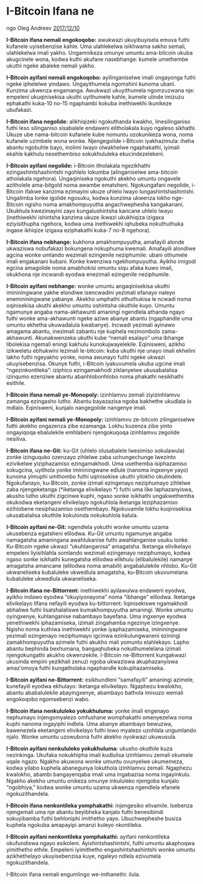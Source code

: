 # I-Bitcoin Ifana ne

ngo Oleg Andreev [2017/12/10](https://oleganza.com/all/bitcoin-is-like/)

<LanguageDropdown/>

**I-Bitcoin ifana nemali engokoqobo:** awukwazi ukuyibuyisela emuva futhi kufanele uyisebenzise kahle. Uma ulahlekelwa isikhwama sakho semali, ulahlekelwa imali yakho. Ungamnikeza omunye umuntu ama-bitcoin ukuba akugcinele wona, kodwa kuthi akufane nasebhange: kumele umethembe ukuthi ngeke abaleke nemali yakho.

**I-Bitcoin ayifani nemali engokoqobo:** ayilinganiselwe imali ongayonga futhi ngeke iphelelwe yindawo. Ungayithumela ngomshini kunoma ubani. Kunzima ukwenza engamanga. Awukwazi ukuyithumela ngomzuzwana nje: empeleni ukuqinisekisa ukuthi uyithumele kahle, kumele ulinde imizuzu ephakathi kuka-10 no-15 ngaphambi kokuba inethiwekhi ikunikeze ubufakazi.

**I-Bitcoin ifana negolide:** alikhiqizeki ngokuthanda kwakho, linesilinganiso futhi leso silinganiso sisabalele endaweni elitholakala kuyo ngaleso sikhathi. Ukuze ube nama-bitcoin kufanele kube nomuntu ozokunikeza wona, noma kufanele uzimbele wona wonke. Njengegolide i-Bitcoin iyakhazimula: iheha abantu ngobuhle bayo, inolimi lwayo olwakhelwe ngaphakathi, iyimali ekahle kakhulu nesethembiso sokukhululeka ekucindezelekeni.

**I-B­itcoin ayifani negolide:** i-Bitcoin itholakala ngezikhathi ezingashintshashintshi ngohlelo lokumba (alinganiselwe ama-bitcoin atholakala ngehora). Ungaqiniseka ngokuthi akekho umuntu ongavele azitholele ama-bitgold noma awambe ematsheni. Ngokungafani negolide, i-Bitcoin ifakwe kanzima ezimayini ukuze uhlelo lwayo lungashintshashintshi. Ungalimba lonke igolide ngosuku, kodwa kunzima ukwenza lokho nge-Bitcoin ngisho noma amakhompuyutha angachwephesha kangakanani. Ukukhula kwezimayini zayo kungalushintsha kancane uhlelo lwayo (inethiwekhi ishintsha kanzima ukuze ikwazi ukukhiqiza izigaxa eziyisithupha ngehora, kodwa uma inethiwekhi iqhubeka nokuthuthuka ingase ikhiqize izigaxa eziphakathi kuka-7 no-8 ngehora).

**I-Bitcoin ifana nebhange:** kukhona amakhompuyutha, amafayili alonde ukwaziswa nobufakazi bokungena nokuphuma kwemali. Amafayili alondiwe agcina wonke umlando wezimali ezingenile neziphumile: ubani othumele imali engakanani kubani. Konke kwenziwa ngekhompuyutha. Ayikho imigodi egcina amagolide noma amabhokisi omuntu siqu afaka kuwo imali, okukhona nje incwandi eyodwa enezimali ezingenile neziphumile.

**I-Bitcoin ayifani nebhange:** wonke umuntu angaqinisekisa ukuthi imininingwane yakhe elondiwe isencwadini yezimali efanayo naleyo enemininingwane yabanye. Akekho umphathi othuthukisa le ncwadi noma oqinisekisa ukuthi akekho umuntu oshintsha okuthile kuyo. Umuntu ngamunye angaba nama-akhawunti amaningi ngendlela athanda ngayo futhi wonke ama-akhawunti ngeke aziwe abanye abantu (ngaphandle uma umuntu ekhetha ukuwadalula kwabanye). Incwadi yezimali ayinawo amagama abantu, inezimali zabantu nje kuphela nezinombolo zama-akhawunti. Akunakwenzeka ukuthi kube “nemali esalayo” uma ibhange libolekisa ngemali eningi kakhulu kunokujwayelekile. Eqinisweni, azikho izikweletu ebhukwini lezimali le-bitcoin: kuba ukuthi nje unayo imali ekhelini lakho futhi ngeyakho yonke, noma awunayo futhi ngeke ukwazi ukuyisebenzisa. Okunye futhi, i-Bitcoin iyakuvumela ukuba ugcine imali “ngezinkontileka”: iziphico ezingamakhodi ziklanyelwe ukusabalalisa izinqumo ezenziwe abantu abanhlobonhlobo noma phakathi nesikhathi esithile.

**I-Bitcoin ifana nemali ye-Monopoly:** izinhlamvu zemali ziyizinhlamvu zamanga ezingasho lutho. Abantu bayazazisa ngoba bakhethe ukudlala lo mdlalo. Eqinisweni, kunjalo nangegolide nangenye imali.

**I-Bitcoin ayifani nemali ye-Monopoly:** izinhlamvu ze-bitcoin zilinganiselwe futhi akekho ongazenza zibe ezamanga. Lokhu kuzenza zibe yinto ongayiqoqa ebalulekile emhlabeni njengokuqoqa izinhlamvu zegolide nesiliva.

**I-Bitcoin ifana ne-Git:** ku-Git (uhlelo olusabalele lwesimiso sokulawula) zonke izinguquko ozenzayo zihlelwe zaba uchungechunge lwezinto ezivikelwe yiziphazamiso ezingamakhodi.  Uma usethemba isiphazamiso sokugcina, uyithola yonke imininingwane edlule (nanoma ingxenye yayo) kunoma yimuphi umthombo futhi uqinisekise ukuthi yilokho okulindele. Ngokufanayo, ku-Bitcoin, zonke izimali ezingenayo neziphumayo zihlelwe zaba njengeketanga (*iketanga elivikelayo *) futhi uma like laphazanyiswa, akusho lutho ukuthi zigcinwe kuphi, ngaso sonke isikhathi ungakwethemba okukodwa eketangeni elivikelayo ngokuhlola iketanga leziphazamiso ezihlobene nesiphazamiso osethembayo. Ngokuvamile lokhu kuqinisekisa ukusabalalisa okuthile kokulonda nokukuhlola kalula.

**I-Bitcoin ayifani ne-Git:** ngendlela yokuthi wonke umuntu uzama ukusebenza egatsheni elilodwa. Ku-Git umuntu ngamunye angaba namagatsha amaningana awahlukanise futhi awahlanganise usuku lonke. Ku-Bitcoin ngeke ukwazi “ukuhlanganisa” amagatsha. Iketanga elivikelayo empeleni liyisihlahla somlando wezimali ezingenayo neziphumayo, kodwa ngaso sonke isikhathi kunegatsha elilodwa elikhulu (elibalulekile) namanye amagatsha amancane (elilodwa noma amabili) angabalulekile nhlobo. Ku-Git ukwaneliseka kubaluleke ukwedlula amagatsha, ku-Bitcoin ukuvumelana kubaluleke ukwedlula ukwaneliseka.

**I-Bitcoin ifana ne-Bittorrent:** inethiwekhi ayilawulwa endaweni eyodwa, ayikho indawo eyodwa “okuyiyonayona” noma “ibhange” elilodwa. Iketanga elivikelayo lifana nefayili eyodwa ku-bittorrent: liqinisekiswe ngamakhodi abhaliwe futhi lisatshalaliswe kumakhompuyutha amaningi. Wonke umuntu oyingxenye, kuhlanganise nabambayo bayefana. Uma ingxenye eyodwa yenethiwekhi iphazamiseka, izimali zingahamba ngezinye izingxenye. Ngisho noma kuthiwa inethiwekhi yonke iyaphazamiseka, imininingwane yezimali ezingenayo neziphumayo igcinwa ezinkulungwaneni eziningi zamakhompuyutha azimele futhi akukho mali yomuntu elahlekayo. Lapho abantu bephinda bexhumana, bangaqhubeka nokuthumelelana izimali njengokungathi akukho okwenzekile. I-Bitcoin ne-Bittorrent kungakwazi ukusinda empini yezikhali zenuzi ngoba ukwaziswa akuphazanyiswa amaz’omoya futhi kungatholaka ngaphandle kokuphazamiseka. 

**I-Bitcoin ayifani ne-Bittorrent:** esikhundleni “samafayili” amaningi azimele, kunefayili eyodwa ekhulayo: iketanga elivikelayo. Ngaphezu kwalokho, abantu ababalulekile abayingxenye, abambayo bathola imivuzo wemali engokoqobo ngomsebenzi wabo.

**I-Bitcoin ifana nenkululeko yokukhuluma:** yonke imali engenayo nephumayo injengomyalezo omfushane womphakathi omenyezelwa noma kuphi nanoma ingayiphi indlela. Uma abanye abambayo bewuzwa, bawenezela eketangeni elivikelayo futhi lowo myalezo uzohlala ungumlando njalo. Wonke umuntu uzowubona futhi akekho oyokwazi ukuwusula.

**I-Bitcoin ayifani nenkululeko yokukhuluma:** ukusho okuthile kuza nezinkinga. Ukufaka nokukhipha imali kudlulisa izinhlamvu zemali okumele uqale ngazo. Ngakho akuwona wonke umuntu ovunyelwe ukumemeza, kodwa yilabo kuphela abanegunya lokuthola izinhlamvu zemali. Ngaphezu kwalokho, abambi bangayenqaba imali uma ingabazisa noma ingayinkulu. Ngakho akekho umuntu onikeza omunye inkululeko njengoba kunjalo “ngobhiya,” kodwa wonke umuntu uzama ukwenza ngendlela efanele ngokuzithandela.

**I-Bitcoin ifana nenkontileka yomphakathi:** injengesiko elivamile. Isebenza njengemali uma nje abantu beyibheka kanjalo futhi benesibindi sokuyibamba futhi behloniphi imithetho yayo. Ubuchwepheshe busiza kuphela ngokuba amapayipi amanzi kuleyo nkontileka.

**I-Bitcoin ayifani nenkontileka yomphakathi:** ayifani nenkontileka okufundiswa ngayo esikoleni. Ayishintshashintshi, futhi umuntu akaphoqwa yimithetho ethile. Empeleni iyimithetho engashintshashintshi wonke umuntu azikhethelayo ukuyisebenzisa kuye, ngaleyo ndlela ezivumela ngokuzithandela.

I-Bitcoin ifana nemali engumlingo we-inthanethi: ilula.